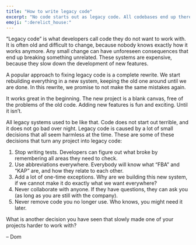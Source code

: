```yaml
---
title: "How to write legacy code"
excerpt: "No code starts out as legacy code. All codebases end up there because of a lot of small decisions."
emoji: ":derelict_house:"
---
```

“Legacy code” is what developers call code they do not want to work with. It is often old and difficult to change, because nobody knows exactly how it works anymore. Any small change can have unforeseen consequences that end up breaking something unrelated. These systems are expensive, because they slow down the development of new features.

A popular approach to fixing legacy code is a complete rewrite. We start rebuilding everything in a new system, keeping the old one around until we are done. In this rewrite, we promise to not make the same mistakes again.

It works great in the beginning. The new project is a blank canvas, free of the problems of the old code. Adding new features is fun and exciting. Until it isn’t.

All legacy systems used to be like that. Code does not start out terrible, and it does not go bad over night. Legacy code is caused by a lot of small decisions that all seem harmless at the time. These are some of these decisions that turn any project into legacy code:

1. Stop writing tests. Developers can figure out what broke by remembering all areas they need to check.
2. Use abbreviations everywhere. Everybody will know what “FBA” and “KAP” are, and how they relate to each other.
3. Add a lot of one-time exceptions. Why are we building this new system, if we cannot make it do exactly what we want everywhere?
4. Never collaborate with anyone. If they have questions, they can ask you (as long as you are still with the company).
5. Never remove code you no longer use. Who knows, you might need it later.

What is another decision you have seen that slowly made one of your projects harder to work with?

– Dom​